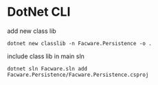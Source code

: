 # DotNet CLI


add new class lib
```
dotnet new classlib -n Facware.Persistence -o .
```

include class lib in main sln

```
dotnet sln Facware.sln add Facware.Persistence/Facware.Persistence.csproj 
```

